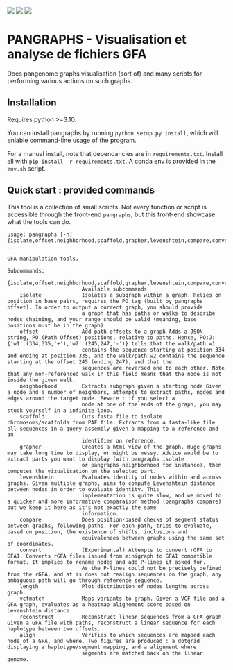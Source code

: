 [![](https://img.shields.io/badge/Python-3.10-blue.svg)]()
[![](https://img.shields.io/badge/Documentation-unfinished-orange.svg)]()
[![](https://img.shields.io/badge/build-passing-green.svg)]()

# PANGRAPHS - Visualisation et analyse de fichiers GFA

Does pangenome graphs visualisation (sort of) and many scripts for performing various actions on such graphs.

## Installation

Requires python >=3.10.

You can install pangraphs by running `python setup.py install`, which will enlable command-line usage of the program.

For a manual install, note that dependancies are in `requirements.txt`.
Install all with `pip install -r requirements.txt`.
A conda env is provided in the `env.sh` script.

## Quick start : provided commands

This tool is a collection of small scripts. Not every function or script is accessible through the front-end `pangraphs`, but this front-end showcase what the tools can do.

```text
usage: pangraphs [-h] {isolate,offset,neighborhood,scaffold,grapher,levenshtein,compare,convert,length,vcfmatch,reconstruct,align} ...

GFA manipulation tools.

Subcommands:
  {isolate,offset,neighborhood,scaffold,grapher,levenshtein,compare,convert,length,vcfmatch,reconstruct,align}
                        Available subcommands
    isolate             Isolates a subgraph within a graph. Relies on position in base pairs, requires the PO tag (built by pangraphs offset). In order to output a correct graph, you should provide
                        a graph that has paths or walks to describe nodes chaining, and your range should be valid (meaning, base positions must be in the graph).
    offset              Add path offsets to a graph Adds a JSON string, PO (Path Offset) positions, relative to paths. Hence, PO:J:{'w1':(334,335,'+'),'w2':(245,247,'-')} tells that the walk/path w1
                        contains the sequence starting at position 334 and ending at position 335, and the walk/path w2 contains the sequence starting at the offset 245 (ending 247), and that the
                        sequences are reversed one to each other. Note that any non-referenced walk in this field means that the node is not inside the given walk.
    neighborhood        Extracts subgraph given a starting node Given a node and a number of neighbors, attempts to extract paths, nodes and edges around the target node. Beware : if you select a
                        node at one of the ends of the graph, you may stuck yourself in a infinite loop.
    scaffold            Cuts fasta file to isolate chromosoms/scaffolds from PAF file. Extracts from a fasta-like file all sequences in a query assembly given a mapping to a reference and an
                        identifier on reference.
    grapher             Creates a html view of the graph. Huge graphs may take long time to display, or might be messy. Advice would be to extract parts you want to display (with pangraphs isolate
                        or pangraphs neighborhood for instance), then computes the vizualisation on the selected part.
    levenshtein         Evaluates identity of nodes within and across graphs. Given multiple graphs, aims to compute Levenshtein distance between nodes in order to evaluate identity. This
                        implementation is quite slow, and we moved to a quicker and more informative comparaison method (pangraphs compare) but we keep it here as it's not exactly the same
                        information.
    compare             Does position-based checks of segment status between graphs, following paths. For each path, tries to evaluate, based on position, the existence of shifts, inclusions and
                        equivalences between graphs using the same set of coordinates.
    convert             (Experimental) Attempts to convert rGFA to GFA1. Converts rGFA files issued from minigraph to GFA1 compatible format. It implies to rename nodes and add P-lines if asked for.
                        As the P-lines could not be precisely defined from the rGFA, and at is does not realign sequences on the graph, any ambiguous path will go through reference sequence.
    length              Plot distribution of nodes lengths across graph.
    vcfmatch            Maps variants to graph. Given a VCF file and a GFA graph, evaluates as a heatmap alignement score based on Levenshtein distance.
    reconstruct         Reconstruct linear sequences from a GFA graph. Given a GFA file with paths, reconstruct a linear sequence for each haplotype between two offsets.
    align               Verifies to which sequences are mapped each node of a GFA, and where. Two figures are produced : a dotgrid displaying a haplotype/segment mapping, and a alignment where
                        segments are matched back on the linear genome.
```
